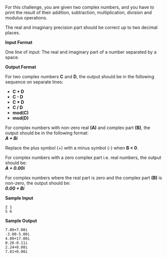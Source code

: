 For this challenge, you are given two complex numbers, and you have to print the result of their addition, subtraction, multiplication, division and modulus operations.  

The real and imaginary precision part should be correct up to two decimal places.  

**Input Format**

One line of input: The real and imaginary part of a number separated by a space.  

**Output Format**

For two complex numbers **C** and **D**, the output should be in the following sequence on separate lines:  
* **C + D**
* **C - D**
* **C * D**
* **C / D**
* **mod(C)**
* **mod(D)**

For complex numbers with non-zero real **(A)** and complex part **(B)**, the output should be in the following format:  
***A + Bi***  

Replace the plus symbol (+) with a minus symbol (-) when **B < 0**.  

For complex numbers with a zero complex part i.e. real numbers, the output should be:  
***A + 0.00i***  

For complex numbers where the real part is zero and the complex part **(B)** is non-zero, the output should be:  
***0.00 + Bi***  

**Sample Input**
```
2 1
5 6
```
**Sample Output**
```
7.00+7.00i
-3.00-5.00i
4.00+17.00i
0.26-0.11i
2.24+0.00i
7.81+0.00i
```